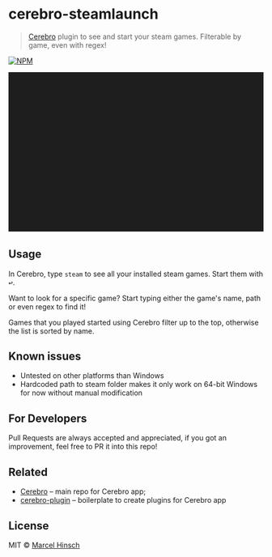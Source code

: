 # cerebro-steamlaunch

> [Cerebro](http://www.cerebroapp.com) plugin to see and start your steam games. Filterable by game, even with regex!


[![NPM](https://nodei.co/npm/cerebro-steamlaunch.png?downloads=true&downloadRank=true&stars=true)](https://nodei.co/npm/cerebro-steamlaunch/)

![](screenshot.gif)


## Usage

In Cerebro, type `steam` to see all your installed steam games. Start them with <kbd>↩</kbd>.

Want to look for a specific game? Start typing either the game's name, path or even regex to find it!

Games that you played started using Cerebro filter up to the top, otherwise the list is sorted by name.

## Known issues
- Untested on other platforms than Windows
- Hardcoded path to steam folder makes it only work on 64-bit Windows for now without manual modification

## For Developers
Pull Requests are always accepted and appreciated, if you got an improvement, feel free to PR it into this repo!

## Related

- [Cerebro](http://github.com/KELiON/cerebro) – main repo for Cerebro app;
- [cerebro-plugin](https://github.com/KELiON/cerebro-plugin) – boilerplate to create plugins for Cerebro app

## License

MIT © [Marcel Hinsch](https://github.com/Wolvan)
